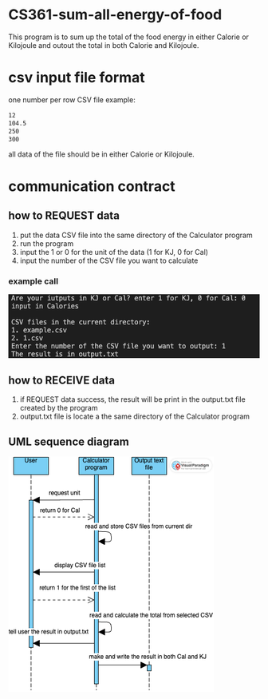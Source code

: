 # CS361-sum-all-energy-of-food
This program is to sum up the total of the food energy in either Calorie or Kilojoule and outout the total in both Calorie and Kilojoule.
# csv input file format
one number per row
CSV file example:
```
12
104.5
250
300
```
all data of the file should be in either Calorie or Kilojoule.

# communication contract
## how to REQUEST data
1. put the data CSV file into the same directory of the Calculator program
2. run the program
3. input the 1 or 0 for the unit of the data (1 for KJ, 0 for Cal)
4. input the number of the CSV file you want to calculate
### example call
![example call](exampleCall.png)

## how to RECEIVE data
1. if REQUEST data success, the result will be print in the output.txt file created by the program
2. output.txt file is locate a the same directory of the Calculator program

## UML sequence diagram
![UML sequence diagram](CS361FoodCalculator.png)

